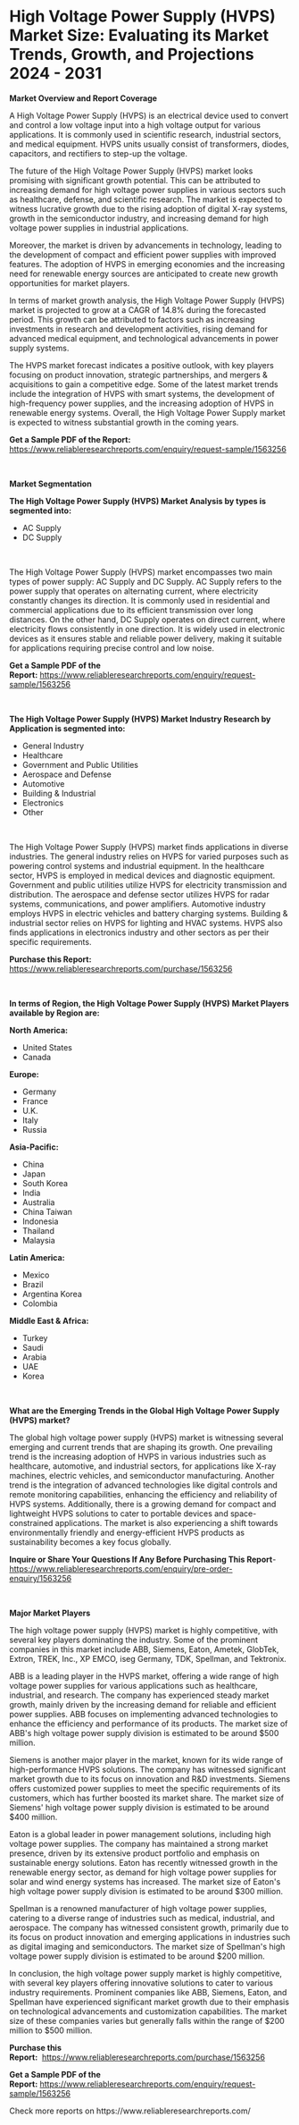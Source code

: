 <p><h1>High Voltage Power Supply (HVPS) Market Size: Evaluating its Market Trends, Growth, and Projections 2024 - 2031</h1></p><p><strong>Market Overview and Report Coverage</strong></p>
<p><p>A High Voltage Power Supply (HVPS) is an electrical device used to convert and control a low voltage input into a high voltage output for various applications. It is commonly used in scientific research, industrial sectors, and medical equipment. HVPS units usually consist of transformers, diodes, capacitors, and rectifiers to step-up the voltage.</p><p>The future of the High Voltage Power Supply (HVPS) market looks promising with significant growth potential. This can be attributed to increasing demand for high voltage power supplies in various sectors such as healthcare, defense, and scientific research. The market is expected to witness lucrative growth due to the rising adoption of digital X-ray systems, growth in the semiconductor industry, and increasing demand for high voltage power supplies in industrial applications.</p><p>Moreover, the market is driven by advancements in technology, leading to the development of compact and efficient power supplies with improved features. The adoption of HVPS in emerging economies and the increasing need for renewable energy sources are anticipated to create new growth opportunities for market players.</p><p>In terms of market growth analysis, the High Voltage Power Supply (HVPS) market is projected to grow at a CAGR of 14.8% during the forecasted period. This growth can be attributed to factors such as increasing investments in research and development activities, rising demand for advanced medical equipment, and technological advancements in power supply systems.</p><p>The HVPS market forecast indicates a positive outlook, with key players focusing on product innovation, strategic partnerships, and mergers & acquisitions to gain a competitive edge. Some of the latest market trends include the integration of HVPS with smart systems, the development of high-frequency power supplies, and the increasing adoption of HVPS in renewable energy systems. Overall, the High Voltage Power Supply market is expected to witness substantial growth in the coming years.</p></p>
<p><strong>Get a Sample PDF of the Report:</strong> <a href="https://www.reliableresearchreports.com/enquiry/request-sample/1563256">https://www.reliableresearchreports.com/enquiry/request-sample/1563256</a></p>
<p>&nbsp;</p>
<p><strong>Market Segmentation</strong></p>
<p><strong>The High Voltage Power Supply (HVPS) Market Analysis by types is segmented into:</strong></p>
<p><ul><li>AC Supply</li><li>DC Supply</li></ul></p>
<p>&nbsp;</p>
<p><p>The High Voltage Power Supply (HVPS) market encompasses two main types of power supply: AC Supply and DC Supply. AC Supply refers to the power supply that operates on alternating current, where electricity constantly changes its direction. It is commonly used in residential and commercial applications due to its efficient transmission over long distances. On the other hand, DC Supply operates on direct current, where electricity flows consistently in one direction. It is widely used in electronic devices as it ensures stable and reliable power delivery, making it suitable for applications requiring precise control and low noise.</p></p>
<p><strong>Get a Sample PDF of the Report:</strong>&nbsp;<a href="https://www.reliableresearchreports.com/enquiry/request-sample/1563256">https://www.reliableresearchreports.com/enquiry/request-sample/1563256</a></p>
<p>&nbsp;</p>
<p><strong>The High Voltage Power Supply (HVPS) Market Industry Research by Application is segmented into:</strong></p>
<p><ul><li>General Industry</li><li>Healthcare</li><li>Government and Public Utilities</li><li>Aerospace and Defense</li><li>Automotive</li><li>Building & Industrial</li><li>Electronics</li><li>Other</li></ul></p>
<p>&nbsp;</p>
<p><p>The High Voltage Power Supply (HVPS) market finds applications in diverse industries. The general industry relies on HVPS for varied purposes such as powering control systems and industrial equipment. In the healthcare sector, HVPS is employed in medical devices and diagnostic equipment. Government and public utilities utilize HVPS for electricity transmission and distribution. The aerospace and defense sector utilizes HVPS for radar systems, communications, and power amplifiers. Automotive industry employs HVPS in electric vehicles and battery charging systems. Building & industrial sector relies on HVPS for lighting and HVAC systems. HVPS also finds applications in electronics industry and other sectors as per their specific requirements.</p></p>
<p><strong>Purchase this Report:</strong>&nbsp; <a href="https://www.reliableresearchreports.com/purchase/1563256">https://www.reliableresearchreports.com/purchase/1563256</a></p>
<p>&nbsp;</p>
<p><strong>In terms of Region, the High Voltage Power Supply (HVPS) Market Players available by Region are:</strong></p>
<p>
    <p> <strong> North America: </strong>
        <ul>
            <li>United States</li>
            <li>Canada</li>
        </ul>
        </p> 
    <p> <strong> Europe: </strong>
        <ul>
            <li>Germany</li>
            <li>France</li>
            <li>U.K.</li>
            <li>Italy</li>
            <li>Russia</li>
        </ul>
        </p> 
    <p> <strong> Asia-Pacific: </strong>
        <ul>
            <li>China</li>
            <li>Japan</li>
            <li>South Korea</li>
            <li>India</li>
            <li>Australia</li>
            <li>China Taiwan</li>
            <li>Indonesia</li>
            <li>Thailand</li>
            <li>Malaysia</li>
        </ul>
        </p> 
    <p> <strong> Latin America: </strong>
        <ul>
            <li>Mexico</li>
            <li>Brazil</li>
            <li>Argentina Korea</li>
            <li>Colombia</li>
        </ul>
        </p> 
    <p> <strong> Middle East & Africa: </strong>
        <ul>
            <li>Turkey</li>
            <li>Saudi</li>
            <li>Arabia</li>
            <li>UAE</li>
            <li>Korea</li>
        </ul>
    </p>
    </p>
<p>&nbsp;</p>
<p><strong>What are the Emerging Trends in the Global High Voltage Power Supply (HVPS) market?</strong></p>
<p><p>The global high voltage power supply (HVPS) market is witnessing several emerging and current trends that are shaping its growth. One prevailing trend is the increasing adoption of HVPS in various industries such as healthcare, automotive, and industrial sectors, for applications like X-ray machines, electric vehicles, and semiconductor manufacturing. Another trend is the integration of advanced technologies like digital controls and remote monitoring capabilities, enhancing the efficiency and reliability of HVPS systems. Additionally, there is a growing demand for compact and lightweight HVPS solutions to cater to portable devices and space-constrained applications. The market is also experiencing a shift towards environmentally friendly and energy-efficient HVPS products as sustainability becomes a key focus globally.</p></p>
<p><strong>Inquire or Share Your Questions If Any Before Purchasing This Report</strong>- <a href="https://www.reliableresearchreports.com/enquiry/pre-order-enquiry/1563256">https://www.reliableresearchreports.com/enquiry/pre-order-enquiry/1563256</a></p>
<p>&nbsp;</p>
<p><strong>Major Market Players</strong></p>
<p><p>The high voltage power supply (HVPS) market is highly competitive, with several key players dominating the industry. Some of the prominent companies in this market include ABB, Siemens, Eaton, Ametek, GlobTek, Extron, TREK, Inc., XP EMCO, iseg Germany, TDK, Spellman, and Tektronix.</p><p>ABB is a leading player in the HVPS market, offering a wide range of high voltage power supplies for various applications such as healthcare, industrial, and research. The company has experienced steady market growth, mainly driven by the increasing demand for reliable and efficient power supplies. ABB focuses on implementing advanced technologies to enhance the efficiency and performance of its products. The market size of ABB's high voltage power supply division is estimated to be around $500 million.</p><p>Siemens is another major player in the market, known for its wide range of high-performance HVPS solutions. The company has witnessed significant market growth due to its focus on innovation and R&D investments. Siemens offers customized power supplies to meet the specific requirements of its customers, which has further boosted its market share. The market size of Siemens' high voltage power supply division is estimated to be around $400 million.</p><p>Eaton is a global leader in power management solutions, including high voltage power supplies. The company has maintained a strong market presence, driven by its extensive product portfolio and emphasis on sustainable energy solutions. Eaton has recently witnessed growth in the renewable energy sector, as demand for high voltage power supplies for solar and wind energy systems has increased. The market size of Eaton's high voltage power supply division is estimated to be around $300 million.</p><p>Spellman is a renowned manufacturer of high voltage power supplies, catering to a diverse range of industries such as medical, industrial, and aerospace. The company has witnessed consistent growth, primarily due to its focus on product innovation and emerging applications in industries such as digital imaging and semiconductors. The market size of Spellman's high voltage power supply division is estimated to be around $200 million.</p><p>In conclusion, the high voltage power supply market is highly competitive, with several key players offering innovative solutions to cater to various industry requirements. Prominent companies like ABB, Siemens, Eaton, and Spellman have experienced significant market growth due to their emphasis on technological advancements and customization capabilities. The market size of these companies varies but generally falls within the range of $200 million to $500 million.</p></p>
<p><strong>Purchase this Report:</strong>&nbsp;&nbsp;<a href="https://www.reliableresearchreports.com/purchase/1563256">https://www.reliableresearchreports.com/purchase/1563256</a></p>
<p></p>
<p><strong>Get a Sample PDF of the Report:</strong>&nbsp;<a href="https://www.reliableresearchreports.com/enquiry/request-sample/1563256">https://www.reliableresearchreports.com/enquiry/request-sample/1563256</a></p>
<p>Check more reports on https://www.reliableresearchreports.com/</p>